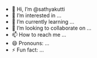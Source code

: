 - 👋 Hi, I’m @sathyakutti
- 👀 I’m interested in ...
- 🌱 I’m currently learning ...
- 💞️ I’m looking to collaborate on ...
- 📫 How to reach me ...
- 😄 Pronouns: ...
- ⚡ Fun fact: ...

<!---
sathyakutti/sathyakutti is a ✨ special ✨ repository because its `README.md` (this file) appears on your GitHub profile.
You can click the Preview link to take a look at your changes.
--->
